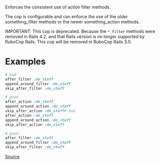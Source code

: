 
Enforces the consistent use of action filter methods.

The cop is configurable and can enforce the use of the older
something_filter methods or the newer something_action methods.

IMPORTANT: This cop is deprecated. Because the `*_filter` methods were removed in Rails 4.2,
and that Rails version is no longer supported by RuboCop Rails. This cop will be removed in RuboCop Rails 3.0.

# Examples

```ruby
# bad
after_filter :do_stuff
append_around_filter :do_stuff
skip_after_filter :do_stuff

# good
after_action :do_stuff
append_around_action :do_stuff
skip_after_action :do_stuff# bad
after_action :do_stuff
append_around_action :do_stuff
skip_after_action :do_stuff

# good
after_filter :do_stuff
append_around_filter :do_stuff
skip_after_filter :do_stuff
```

[Source](http://www.rubydoc.info/gems/rubocop/RuboCop/Cop/Rails/ActionFilter)